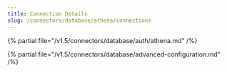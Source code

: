 ```yaml
---
title: Connection Details
slug: /connectors/database/athena/connections
---
```


{% partial file="/v1.5/connectors/database/auth/athena.md" /%}

{% partial file="/v1.5/connectors/database/advanced-configuration.md" /%}